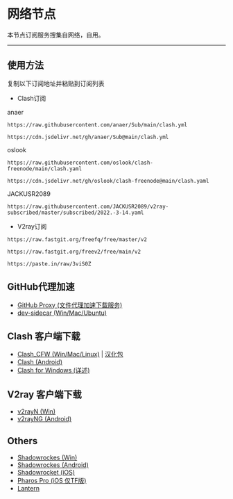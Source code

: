 # 网络节点

本节点订阅服务搜集自网络，自用。

---

## 使用方法

复制以下订阅地址并粘贴到订阅列表

- Clash订阅

anaer
```
https://raw.githubusercontent.com/anaer/Sub/main/clash.yml
```
```
https://cdn.jsdelivr.net/gh/anaer/Sub@main/clash.yml
```

oslook
```
https://raw.githubusercontent.com/oslook/clash-freenode/main/clash.yaml
```
```
https://cdn.jsdelivr.net/gh/oslook/clash-freenode@main/clash.yaml
```

JACKUSR2089
```
https://raw.githubusercontent.com/JACKUSR2089/v2ray-subscribed/master/subscribed/2022.-3-14.yaml
```
- V2ray订阅
```
https://raw.fastgit.org/freefq/free/master/v2
```
```
https://raw.fastgit.org/freev2/free/main/v2
```
```
https://paste.in/raw/3viS0Z
```
## GitHub代理加速
- [GitHub Proxy (文件代理加速下载服务)](https://ghproxy.com/)
- [dev-sidecar (Win/Mac/Ubuntu)](https://github.com/docmirror/dev-sidecar)
## Clash 客户端下载
- [Clash_CFW (Win/Mac/Linux)](https://github.com/Fndroid/clash_for_windows_pkg/releases) | [汉化包](https://github.com/BoyceLig/Clash_Chinese_Patch/releases)
- [Clash (Android)](https://github.com/Kr328/ClashForAndroid/releases)
- [Clash for Windows (详述)](https://docs.cfw.lbyczf.com/)
## V2ray 客户端下载
- [v2rayN (Win)](https://github.com/2dust/v2rayN/releases/)
- [v2rayNG (Android)](https://github.com/2dust/v2rayNG/releases)
## Others
- [Shadowrockes (Win)](https://github.com/shadowsocks/shadowsocks-windows/releases)
- [Shadowrockes (Android)](https://github.com/shadowsocks/shadowsocks-android/releases)
- [Shadowrocket (iOS)](https://free.shadowrocket.online/)
- [Pharos Pro (iOS 仅TF版)](https://youtu.be/jdSCBi9IEro)
- [Lantern](https://github.com/getlantern/download)
